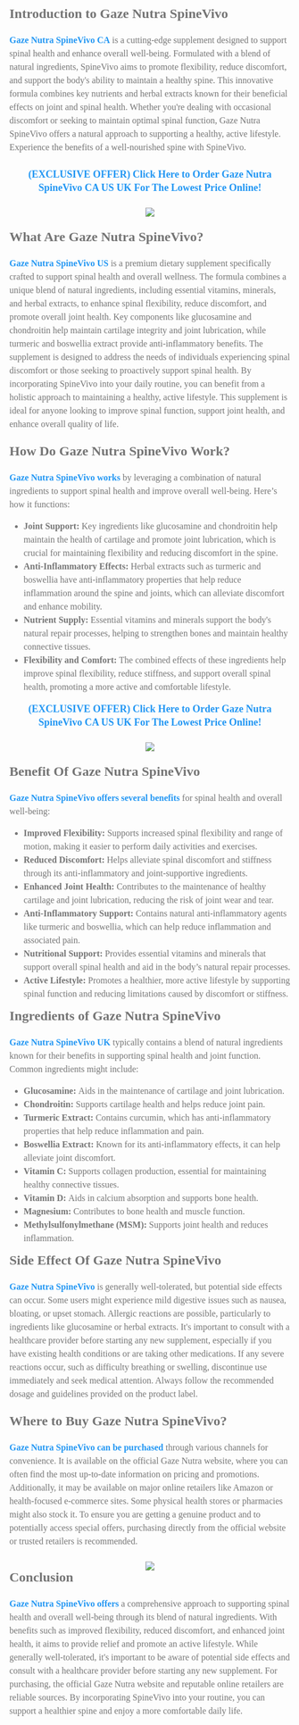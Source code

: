 <div class="post-outer" style="border: 0px; padding-bottom: 0.25em; position: relative;"><div class="post" style="margin-top: 0px;"><div class="post-body entry-content float-container" id="post-body-6292532751672588382" style="color: #757575; font-family: Roboto, sans-serif; font-feature-settings: normal; font-kerning: auto; font-optical-sizing: auto; font-size-adjust: none; font-size: 15px; font-stretch: normal; font-variant-alternates: normal; font-variant-east-asian: normal; font-variant-numeric: normal; font-variant-position: normal; font-variation-settings: normal; line-height: 1.6em; margin: 1.5em 0px 2em;"><span style="font-family: georgia; font-size: x-large;"><b>Introduction to Gaze Nutra SpineVivo</b></span><div><span style="font-family: georgia;"><br /><span style="font-size: medium;"><b><a href="https://www.facebook.com/Gaze.Nutra.SpineVivo.Pain.Relief.CA.US.UK/" style="background-attachment: initial; background-clip: initial; background-image: initial; background-origin: initial; background-position: initial; background-repeat: initial; background-size: initial; color: #2196f3; text-decoration-line: none;">Gaze Nutra SpineVivo CA</a></b>&nbsp;is a cutting-edge supplement designed to support spinal health and enhance overall well-being. Formulated with a blend of natural ingredients, SpineVivo aims to promote flexibility, reduce discomfort, and support the body's ability to maintain a healthy spine. This innovative formula combines key nutrients and herbal extracts known for their beneficial effects on joint and spinal health. Whether you're dealing with occasional discomfort or seeking to maintain optimal spinal function, Gaze Nutra SpineVivo offers a natural approach to supporting a healthy, active lifestyle. Experience the benefits of a well-nourished spine with SpineVivo.</span><br /><br /><div style="text-align: center;"><b><span style="font-size: large;"><a href="https://lookintofacts.com/Get-Gaze-Nutra-SpineVivo-CA-US-UK" style="background-attachment: initial; background-clip: initial; background-image: initial; background-origin: initial; background-position: initial; background-repeat: initial; background-size: initial; color: #2196f3; text-decoration-line: none;">(EXCLUSIVE OFFER) Click Here to Order Gaze Nutra SpineVivo CA US UK For The Lowest Price Online!</a></span></b></div><div style="font-size: large; text-align: center;"><br /></div></span><div class="separator" style="clear: both; text-align: center;"><a href="https://lookintofacts.com/Get-Gaze-Nutra-SpineVivo-CA-US-UK" imageanchor="1" style="background-attachment: initial; background-clip: initial; background-image: initial; background-origin: initial; background-position: initial; background-repeat: initial; background-size: initial; color: #2196f3; display: inline-block; margin-left: 1em; margin-right: 1em; text-decoration-line: none;"><img border="0" data-original-height="480" data-original-width="588" src="https://blogger.googleusercontent.com/img/b/R29vZ2xl/AVvXsEiEDLv4yWRSvXHK0aQIfUi1okD6PNlO9dBvv83CoCjrwoomesx9YRl57kuzywntWJZjrTZfvLvYU4BPf5ALcp2NxcnvoIOiVWrVaaViUMHoU3pGPeKp4A-n_7cOY7DzqVevssaNZLcj80Q6NO3PfZY26gtI0Dk7triY0yFJVAhSb7i_PCNUVPdWww3x8xQ9/s16000/Screenshot%20(26).png" style="border: 0px; height: inherit; max-width: 100%;" /></a></div><br /><div><span style="font-family: georgia; font-size: x-large;"><b>What Are Gaze Nutra SpineVivo?</b></span></div><div><span style="font-family: georgia; font-size: medium;"><br /></span></div><span style="font-family: georgia; font-size: medium;"><b><a href="https://www.facebook.com/Gaze.Nutra.SpineVivo.Pain.Relief.CA.US.UK/" style="background-attachment: initial; background-clip: initial; background-image: initial; background-origin: initial; background-position: initial; background-repeat: initial; background-size: initial; color: #2196f3; text-decoration-line: none;">Gaze Nutra SpineVivo US</a></b>&nbsp;is a premium dietary supplement specifically crafted to support spinal health and overall wellness. The formula combines a unique blend of natural ingredients, including essential vitamins, minerals, and herbal extracts, to enhance spinal flexibility, reduce discomfort, and promote overall joint health. Key components like glucosamine and chondroitin help maintain cartilage integrity and joint lubrication, while turmeric and boswellia extract provide anti-inflammatory benefits. The supplement is designed to address the needs of individuals experiencing spinal discomfort or those seeking to proactively support spinal health. By incorporating SpineVivo into your daily routine, you can benefit from a holistic approach to maintaining a healthy, active lifestyle. This supplement is ideal for anyone looking to improve spinal function, support joint health, and enhance overall quality of life.<br /><br /></span><div><span style="font-family: georgia; font-size: x-large;"><b>How Do Gaze Nutra SpineVivo Work?</b></span></div><div><span style="font-family: georgia; font-size: medium;"><br /></span></div><div><span style="font-family: georgia; font-size: medium;"><b><a href="https://www.facebook.com/Gaze.Nutra.SpineVivo.Pain.Relief.CA.US.UK/" style="background-attachment: initial; background-clip: initial; background-image: initial; background-origin: initial; background-position: initial; background-repeat: initial; background-size: initial; color: #2196f3; text-decoration-line: none;">Gaze Nutra SpineVivo works</a></b>&nbsp;by leveraging a combination of natural ingredients to support spinal health and improve overall well-being. Here’s how it functions:</span></div><div><ul><li><span style="font-family: georgia; font-size: medium;"><b>Joint Support:</b>&nbsp;Key ingredients like glucosamine and chondroitin help maintain the health of cartilage and promote joint lubrication, which is crucial for maintaining flexibility and reducing discomfort in the spine.</span></li><li><span style="font-family: georgia; font-size: medium;"><b>Anti-Inflammatory Effects:</b>&nbsp;Herbal extracts such as turmeric and boswellia have anti-inflammatory properties that help reduce inflammation around the spine and joints, which can alleviate discomfort and enhance mobility.</span></li><li><span style="font-family: georgia; font-size: medium;"><b>Nutrient Supply:</b>&nbsp;Essential vitamins and minerals support the body's natural repair processes, helping to strengthen bones and maintain healthy connective tissues.</span></li><li><span style="font-family: georgia; font-size: medium;"><b>Flexibility and Comfort:</b>&nbsp;The combined effects of these ingredients help improve spinal flexibility, reduce stiffness, and support overall spinal health, promoting a more active and comfortable lifestyle.</span></li></ul><div style="text-align: center;"><span style="font-family: georgia; font-size: large;"><b><a href="https://lookintofacts.com/Get-Gaze-Nutra-SpineVivo-CA-US-UK" style="background-attachment: initial; background-clip: initial; background-image: initial; background-origin: initial; background-position: initial; background-repeat: initial; background-size: initial; color: #2196f3; text-decoration-line: none;">(EXCLUSIVE OFFER) Click Here to Order Gaze Nutra SpineVivo CA US UK For The Lowest Price Online!</a></b></span></div><div style="text-align: center;"><span style="font-family: georgia; font-size: medium;"><br /></span></div><div><div class="separator" style="clear: both; text-align: center;"><a href="https://lookintofacts.com/Get-Gaze-Nutra-SpineVivo-CA-US-UK" imageanchor="1" style="background-attachment: initial; background-clip: initial; background-image: initial; background-origin: initial; background-position: initial; background-repeat: initial; background-size: initial; color: #2196f3; display: inline-block; margin-left: 1em; margin-right: 1em; text-decoration-line: none;"><img border="0" data-original-height="308" data-original-width="461" src="https://blogger.googleusercontent.com/img/b/R29vZ2xl/AVvXsEgNfDUOuHjZf9xhWLAZ1pNvNoAhKqnMaaqRWbyogeexu9LlYxwPM0HdFwX1qu0ZktnCkAUVTreAMBGfn3DuiHz1Q8qGKM2YkmWiOiLC8cRjEZVpZ0qcbdHyAD6faqPiDOffHEDocT6NXJm_qOVlv0vel4A0X-W9oNt5wUaZNJir70iyiJ3lveE2-UdeJaxj/s16000/Screenshot%202024-02-16%20135053%20(1).png" style="border: 0px; height: inherit; max-width: 100%;" /></a></div><span style="font-family: georgia; font-size: medium;"><br /></span></div></div><div><span style="font-family: georgia; font-size: x-large;"><b>Benefit Of Gaze Nutra SpineVivo</b></span></div><div><span style="font-family: georgia; font-size: medium;"><br /></span></div><div><div><span style="font-family: georgia; font-size: medium;"><b><a href="https://www.facebook.com/Gaze.Nutra.SpineVivo.Pain.Relief.CA.US.UK/" style="background-attachment: initial; background-clip: initial; background-image: initial; background-origin: initial; background-position: initial; background-repeat: initial; background-size: initial; color: #2196f3; text-decoration-line: none;">Gaze Nutra SpineVivo offers several benefits</a></b>&nbsp;for spinal health and overall well-being:</span></div><div><ul><li><span style="font-family: georgia; font-size: medium;"><b>Improved Flexibility:</b>&nbsp;Supports increased spinal flexibility and range of motion, making it easier to perform daily activities and exercises.</span></li><li><span style="font-family: georgia; font-size: medium;"><b>Reduced Discomfort:</b>&nbsp;Helps alleviate spinal discomfort and stiffness through its anti-inflammatory and joint-supportive ingredients.</span></li><li><span style="font-family: georgia; font-size: medium;"><b>Enhanced Joint Health:</b>&nbsp;Contributes to the maintenance of healthy cartilage and joint lubrication, reducing the risk of joint wear and tear.</span></li><li><span style="font-family: georgia; font-size: medium;"><b>Anti-Inflammatory Support:</b>&nbsp;Contains natural anti-inflammatory agents like turmeric and boswellia, which can help reduce inflammation and associated pain.</span></li><li><span style="font-family: georgia; font-size: medium;"><b>Nutritional Support:</b>&nbsp;Provides essential vitamins and minerals that support overall spinal health and aid in the body’s natural repair processes.</span></li><li><span style="font-family: georgia; font-size: medium;"><b>Active Lifestyle:</b>&nbsp;Promotes a healthier, more active lifestyle by supporting spinal function and reducing limitations caused by discomfort or stiffness.</span></li></ul></div></div><div><div><span style="font-family: georgia; font-size: x-large;"><b>Ingredients of Gaze Nutra SpineVivo</b></span></div><div><span style="font-family: georgia; font-size: medium;"><br /></span></div><div><div><span style="font-family: georgia; font-size: medium;"><b><a href="https://www.facebook.com/Gaze.Nutra.SpineVivo.Pain.Relief.CA.US.UK/" style="background-attachment: initial; background-clip: initial; background-image: initial; background-origin: initial; background-position: initial; background-repeat: initial; background-size: initial; color: #2196f3; text-decoration-line: none;">Gaze Nutra SpineVivo UK</a></b>&nbsp;typically contains a blend of natural ingredients known for their benefits in supporting spinal health and joint function. Common ingredients might include:</span></div><div><ul><li><span style="font-family: georgia; font-size: medium;"><b>Glucosamine:</b>&nbsp;Aids in the maintenance of cartilage and joint lubrication.</span></li><li><span style="font-family: georgia; font-size: medium;"><b>Chondroitin:</b>&nbsp;Supports cartilage health and helps reduce joint pain.</span></li><li><span style="font-family: georgia; font-size: medium;"><b>Turmeric Extract:</b>&nbsp;Contains curcumin, which has anti-inflammatory properties that help reduce inflammation and pain.</span></li><li><span style="font-family: georgia; font-size: medium;"><b>Boswellia Extract:</b>&nbsp;Known for its anti-inflammatory effects, it can help alleviate joint discomfort.</span></li><li><span style="font-family: georgia; font-size: medium;"><b>Vitamin C:</b>&nbsp;Supports collagen production, essential for maintaining healthy connective tissues.</span></li><li><span style="font-family: georgia; font-size: medium;"><b>Vitamin D:</b>&nbsp;Aids in calcium absorption and supports bone health.</span></li><li><span style="font-family: georgia; font-size: medium;"><b>Magnesium:</b>&nbsp;Contributes to bone health and muscle function.</span></li><li><span style="font-family: georgia; font-size: medium;"><b>Methylsulfonylmethane (MSM):</b>&nbsp;Supports joint health and reduces inflammation.</span></li></ul></div></div></div><div><span style="font-family: georgia; font-size: x-large;"><b>Side Effect Of Gaze Nutra SpineVivo</b></span></div><div><span style="font-family: georgia; font-size: medium;"><br /></span></div><div><span style="font-family: georgia; font-size: medium;"><b><a href="https://www.facebook.com/Gaze.Nutra.SpineVivo.Pain.Relief.CA.US.UK/" style="background-attachment: initial; background-clip: initial; background-image: initial; background-origin: initial; background-position: initial; background-repeat: initial; background-size: initial; color: #2196f3; text-decoration-line: none;">Gaze Nutra SpineVivo</a></b>&nbsp;is generally well-tolerated, but potential side effects can occur. Some users might experience mild digestive issues such as nausea, bloating, or upset stomach. Allergic reactions are possible, particularly to ingredients like glucosamine or herbal extracts. It's important to consult with a healthcare provider before starting any new supplement, especially if you have existing health conditions or are taking other medications. If any severe reactions occur, such as difficulty breathing or swelling, discontinue use immediately and seek medical attention. Always follow the recommended dosage and guidelines provided on the product label.<br /><br /></span><div><span style="font-family: georgia; font-size: x-large;"><b>Where to Buy Gaze Nutra SpineVivo?</b></span></div></div><div><span style="font-family: georgia; font-size: medium;"><br /></span></div><div><span style="font-family: georgia; font-size: medium;"><b><a href="https://lookintofacts.com/Get-Gaze-Nutra-SpineVivo-CA-US-UK" style="background-attachment: initial; background-clip: initial; background-image: initial; background-origin: initial; background-position: initial; background-repeat: initial; background-size: initial; color: #2196f3; text-decoration-line: none;">Gaze Nutra SpineVivo can be purchased</a></b>&nbsp;through various channels for convenience. It is available on the official Gaze Nutra website, where you can often find the most up-to-date information on pricing and promotions. Additionally, it may be available on major online retailers like Amazon or health-focused e-commerce sites. Some physical health stores or pharmacies might also stock it. To ensure you are getting a genuine product and to potentially access special offers, purchasing directly from the official website or trusted retailers is recommended.</span></div><div><span style="font-family: georgia; font-size: medium;"><br /></span></div><div><div class="separator" style="clear: both; text-align: center;"><a href="https://lookintofacts.com/Get-Gaze-Nutra-SpineVivo-CA-US-UK" imageanchor="1" style="background-attachment: initial; background-clip: initial; background-image: initial; background-origin: initial; background-position: initial; background-repeat: initial; background-size: initial; color: #2196f3; display: inline-block; margin-left: 1em; margin-right: 1em; text-decoration-line: none;"><img border="0" data-original-height="124" data-original-width="400" src="https://blogger.googleusercontent.com/img/b/R29vZ2xl/AVvXsEgvVX4crYahv4Qcs5oHs6uAkD83AzFpsmBcN3_c1YDAz_sGgxzH6Mu-5ZU3QVehXGixrryG8d3cB53ZAAYjfYOnac93iMGHaFvyNrr7aHAGktEbMQqEhFqCkBx7V29XlkbMDSqqxN5nAeELqNik85LDhFj_QNbU2G-8yMyVrjY4Hez66sj_8JhHvc9zgdN9/s16000/AbandonedLittleHeterodontosaurus-size_restricted%20(1).gif" style="border: 0px; height: inherit; max-width: 100%;" /></a></div></div><div><span style="font-family: georgia; font-size: x-large;"><b>Conclusion</b></span></div><div><span style="font-family: georgia; font-size: medium;"><br /><b><a href="https://www.facebook.com/Gaze.Nutra.SpineVivo.Pain.Relief.CA.US.UK/" style="background-attachment: initial; background-clip: initial; background-image: initial; background-origin: initial; background-position: initial; background-repeat: initial; background-size: initial; color: #2196f3; text-decoration-line: none;">Gaze Nutra SpineVivo offers</a></b>&nbsp;a comprehensive approach to supporting spinal health and overall well-being through its blend of natural ingredients. With benefits such as improved flexibility, reduced discomfort, and enhanced joint health, it aims to provide relief and promote an active lifestyle. While generally well-tolerated, it's important to be aware of potential side effects and consult with a healthcare provider before starting any new supplement. For purchasing, the official Gaze Nutra website and reputable online retailers are reliable sources. By incorporating SpineVivo into your routine, you can support a healthier spine and enjoy a more comfortable daily life.</span></div></div></div></div></div>
